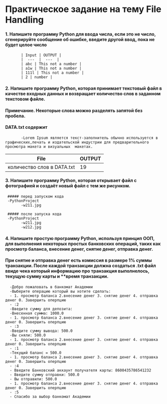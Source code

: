 # Практическое задание на тему File Handling


#### 1. Напишите программу Python для ввода числа, если это не число, сгенерируйте сообщение об ошибке, введите другой ввод, пока не будет целое число
           | Input | OUTPUT |
           |  ---  |  ---  |
           | abc | This not a number |
           | a1w | This not a number |
           | 111l | This not a number |
           | 2 | number |
#### 2. Напишите программу Python, которая принимает текстовый файл в качестве входных данных и возвращает количество слов в заданном текстовом файле.
#### Примечание. Некоторые слова можно разделять запятой без пробела.

#### DATA.txt содержит
           -Lorem Ipsum является текст-заполнитель обычно используется в графических,печать и издательской индустрии для предварительного просмотра макета и визуальных  макетах.

| File | OUTPUT |
|   ---   | --- |
| количество слов в DATA.txt | 19 |


#### 3. Напишите программу Python, которая открывает файл с фотографией и создаёт новый файл с тем же рисунком.
     ##### перед запуском кода
     -PythonProject
           -w211.jpg
           
     ##### после запуска кода
     -PythonProject
           -w211.jpg
           -w212.jpg
          
                    


#### 4. Напишите простую программу Python, используя принцип ООП, для выполнения некоторых простых банковских операций, таких как просмотр баланса, внесение денег, снятие денег, отправка денег. 
#### При снятие и отправка денег есть комиссия в размере 1% суммы транзакции. После каждой транзакции должна создаться .txt файл ввиде чека который информацию про транзакция выполнелось, текущую сумму карты и **время транзакции.

      -Добро пожаловать в банкомат Академии
      -Выберите операцию который вы хотите сделать:
      - 1. просмотр баланса 2.внесение денег 3. снятие денег 4. отправка денег 0. Завершить оперпцию
      - :2 
      -Введите сумму для депозита:
      -Внесенная сумма: 1000.0
      - 1. просмотр баланса 2.внесение денег 3. снятие денег 4. отправка денег 0. Завершить оперпцию
      - :3
      -Введите сумму вывода: 500.0
      -Вы сняли: 500.0
      - 1. просмотр баланса 2.внесение денег 3. снятие денег 4. отправка денег 0. Завершить оперпцию
      - :1
      -Текущий баланс = 500.0
      - 1. просмотр баланса 2.внесение денег 3. снятие денег 4. отправка денег 0. Завершить оперпцию
      - :4
      - Введите Банковский аккаунт получателя карты: 8600435786541232
      - Введите сумму отправки: 500.0
      - Вы отправили: 500.0
      - 1. просмотр баланса 2.внесение денег 3. снятие денег 4. отправка денег 0. Завершить оперпцию
      - :5
      - Спасибо за выбор банкомат Академии
      
      
